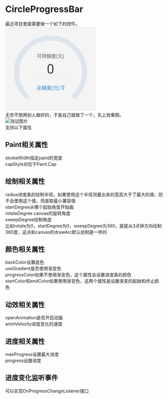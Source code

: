 # CircleProgressBar
最近项目里面需要做一个如下的控件。
<br />![测试图片](https://github.com/Amoryan/CircleProgressBar/raw/master/screenShort/1.png)
<br />无奈不想用别人做好的，于是自己就做了一个，先上效果图。
<br />![测试图片](https://github.com/Amoryan/CircleProgressBar/raw/master/screenShort/result.gif)
<br />支持以下属性
## Paint相关属性
strokeWidth指定paint的宽度
<br />capStyle对应于Paint.Cap
## 绘制相关属性
radius进度条的绘制半径，如果使用这个半径测量出来的宽高大于了最大的值，则不会使用这个值，而是取最小兼容值
<br />startDegree从哪个起始角度开始画
<br />rotateDegree canvas的旋转角度
<br />sweepDegree绘制角度
<br />比如rotate为0，startDegree为0，sweepDegree为360，就是从3点钟方向绘制360度，这点和canvas的drawArc默认绘制是一样的
## 颜色相关属性
backColor设置底色
<br />useGradient是否使用渐变色
<br />progressColor如果不使用渐变色，这个属性会设置进度条的颜色
<br />startColor和endColor如果使用渐变色，这两个属性是设置渐变的起始和终止颜色
## 动效相关属性
openAnimation是否开启动画
<br />animVelocity进度变化的速度
## 进度相关属性
maxProgress设置最大进度
<br />progress设置进度
## 进度变化监听事件
可以实现OnProgressChangeListener接口
